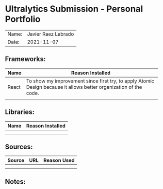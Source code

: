# Ultralytics Submission - Personal Portfolio

|       |                     |
| ----- | ------------------- |
| Name: | Javier Raez Labrado |
| Date: | 2021-11-07          |

## Frameworks:

| Name  | Reason Installed                                                                                                  |
| ----- | ----------------------------------------------------------------------------------------------------------------- |
| React | To show my improvement since first try, to apply Atomic Design because it allows better organization of the code. |
|       |                                                                                                                   |

## Libraries:

| Name | Reason Installed |
| ---- | ---------------- |
|      |                  |
|      |                  |

## Sources:

| Source | URL | Reason Used |
| ------ | --- | ----------- |
|        |     |             |
|        |     |             |

## Notes:
